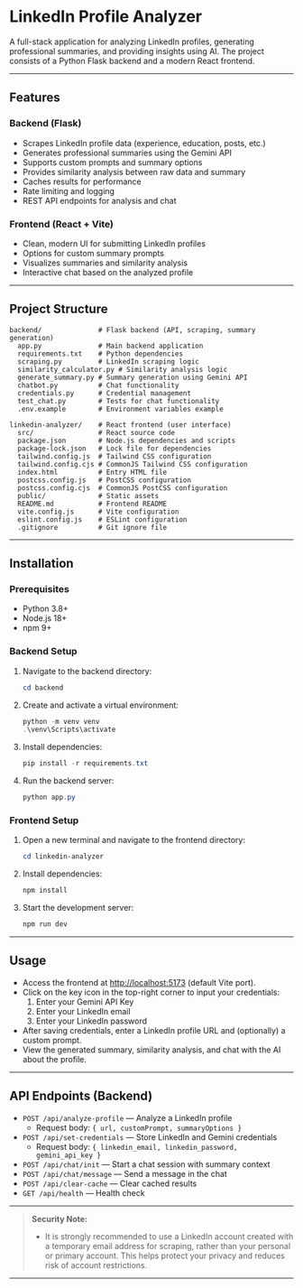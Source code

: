 # LinkedIn Profile Analyzer

A full-stack application for analyzing LinkedIn profiles, generating professional summaries, and providing insights using AI. The project consists of a Python Flask backend and a modern React frontend.

---

## Features

### Backend (Flask)
- Scrapes LinkedIn profile data (experience, education, posts, etc.)
- Generates professional summaries using the Gemini API
- Supports custom prompts and summary options
- Provides similarity analysis between raw data and summary
- Caches results for performance
- Rate limiting and logging
- REST API endpoints for analysis and chat

### Frontend (React + Vite)
- Clean, modern UI for submitting LinkedIn profiles
- Options for custom summary prompts
- Visualizes summaries and similarity analysis
- Interactive chat based on the analyzed profile

---

## Project Structure

```
backend/              # Flask backend (API, scraping, summary generation)
  app.py              # Main backend application
  requirements.txt    # Python dependencies
  scraping.py         # LinkedIn scraping logic
  similarity_calculator.py # Similarity analysis logic
  generate_summary.py # Summary generation using Gemini API
  chatbot.py          # Chat functionality
  credentials.py      # Credential management
  test_chat.py        # Tests for chat functionality
  .env.example        # Environment variables example

linkedin-analyzer/    # React frontend (user interface)
  src/                # React source code
  package.json        # Node.js dependencies and scripts
  package-lock.json   # Lock file for dependencies
  tailwind.config.js  # Tailwind CSS configuration
  tailwind.config.cjs # CommonJS Tailwind CSS configuration
  index.html          # Entry HTML file
  postcss.config.js   # PostCSS configuration
  postcss.config.cjs  # CommonJS PostCSS configuration
  public/             # Static assets
  README.md           # Frontend README
  vite.config.js      # Vite configuration
  eslint.config.js    # ESLint configuration
  .gitignore          # Git ignore file
```

---

## Installation

### Prerequisites
- Python 3.8+
- Node.js 18+
- npm 9+

### Backend Setup
1. Navigate to the backend directory:
   ```powershell
   cd backend
   ```
2. Create and activate a virtual environment:
   ```powershell
   python -m venv venv
   .\venv\Scripts\activate
   ```
3. Install dependencies:
   ```powershell
   pip install -r requirements.txt
   ```
4. Run the backend server:
   ```powershell
   python app.py
   ```

### Frontend Setup
1. Open a new terminal and navigate to the frontend directory:
   ```powershell
   cd linkedin-analyzer
   ```
2. Install dependencies:
   ```powershell
   npm install
   ```
3. Start the development server:
   ```powershell
   npm run dev
   ```

---

## Usage
- Access the frontend at [http://localhost:5173](http://localhost:5173) (default Vite port).
- Click on the key icon in the top-right corner to input your credentials:
  1. Enter your Gemini API Key
  2. Enter your LinkedIn email
  3. Enter your LinkedIn password
- After saving credentials, enter a LinkedIn profile URL and (optionally) a custom prompt.
- View the generated summary, similarity analysis, and chat with the AI about the profile.

---

## API Endpoints (Backend)
- `POST /api/analyze-profile` — Analyze a LinkedIn profile
  - Request body: `{ url, customPrompt, summaryOptions }`
- `POST /api/set-credentials` — Store LinkedIn and Gemini credentials
  - Request body: `{ linkedin_email, linkedin_password, gemini_api_key }`
- `POST /api/chat/init` — Start a chat session with summary context
- `POST /api/chat/message` — Send a message in the chat
- `POST /api/clear-cache` — Clear cached results
- `GET /api/health` — Health check

---

> **Security Note:**
> - It is strongly recommended to use a LinkedIn account created with a temporary email address for scraping, rather than your personal or primary account. This helps protect your privacy and reduces risk of account restrictions.

---